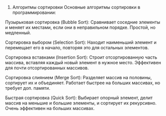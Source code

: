 1) Алгоритмы сортировки
   Основные алгоритмы сортировки в программировании:

Пузырьковая сортировка (Bubble Sort): Сравнивает соседние элементы и меняет их местами, если они в неправильном порядке. Простой, но медленный.

Сортировка выбором (Selection Sort): Находит наименьший элемент и перемещает его в начало, повторяя это для остальных элементов.

Сортировка вставками (Insertion Sort): Строит отсортированную часть массива, вставляя каждый новый элемент в нужное место. Эффективен для почти отсортированных массивов.

Сортировка слиянием (Merge Sort): Разделяет массив на половины, сортирует их и объединяет. Работает быстрее на больших массивах, но требует доп. памяти.

Быстрая сортировка (Quick Sort): Выбирает опорный элемент, делит массив на меньшие и большие элементы, и сортирует их рекурсивно. Очень эффективен на больших массивах.

